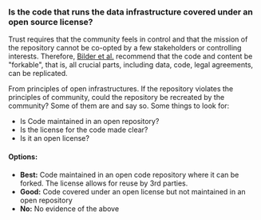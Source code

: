 ### Is the code that runs the data infrastructure covered under an open source license?

Trust requires that the community feels in control and that the mission of the repository cannot be co-opted by a few stakeholders or controlling interests.  Therefore, [Bilder et al.](https://hyp.is/OpLLSh-6EeedBY-6rVxXRw/cameronneylon.net/blog/principles-for-open-scholarly-infrastructures/) recommend that the code and content be "forkable", that is, all crucial parts, including data, code, legal agreements, can be replicated.  

From principles of open infrastructures.  If the repository violates the principles of community, could the repository be recreated by the community?  Some of them are and say so. Some things to look for:
* Is Code maintained in an open repository?
* Is the license for the code made clear?
* Is it an open license?

#### Options:
* **Best:**  Code maintained in an open code repository where it can be forked.  The license allows for reuse by 3rd parties.
* **Good:**  Code covered under an open license but not maintained in an open repository
* **No:**  No evidence of the above
